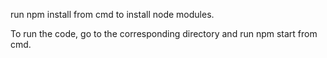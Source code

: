 run npm install from cmd to install node modules.

To run the code, go to the corresponding directory and run npm start from cmd.
